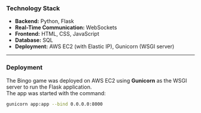 ### Technology Stack

- **Backend:** Python, Flask  
- **Real-Time Communication:** WebSockets  
- **Frontend:** HTML, CSS, JavaScript  
- **Database:** SQL  
- **Deployment:** AWS EC2 (with Elastic IP), Gunicorn (WSGI server)  

---

### Deployment

The Bingo game was deployed on AWS EC2 using **Gunicorn** as the WSGI server to run the Flask application.  
The app was started with the command:  

```bash
gunicorn app:app --bind 0.0.0.0:8000
